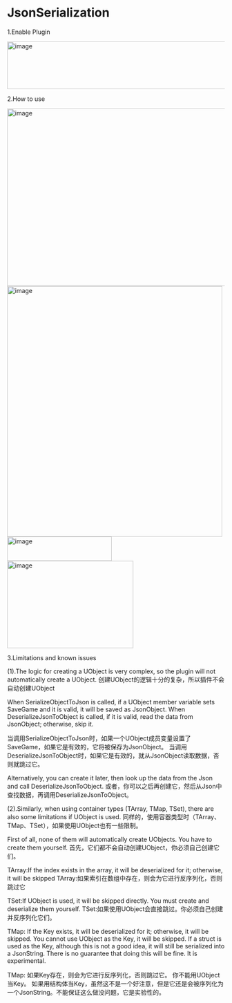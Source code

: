 # JsonSerialization

1.Enable Plugin

<img width="745" height="110" alt="image" src="https://github.com/user-attachments/assets/adf30f86-11c3-4c89-a5b7-4314aadea1e2" />

2.How to use

<img width="748" height="411" alt="image" src="https://github.com/user-attachments/assets/bb10aeb3-4219-4b03-a2e2-d2962064f3a7" />

<img width="498" height="580" alt="image" src="https://github.com/user-attachments/assets/d59cdf75-4579-49bf-b7e6-6231fdec8e85" />

<img width="242" height="56" alt="image" src="https://github.com/user-attachments/assets/14ae77a8-398e-4dc5-9728-8e6d72a08468" />

<img width="292" height="202" alt="image" src="https://github.com/user-attachments/assets/0e359693-49d5-4b81-b617-bf2afd3532c6" />


3.Limitations and known issues

(1).The logic for creating a UObject is very complex, so the plugin will not automatically create a UObject.
创建UObject的逻辑十分的复杂，所以插件不会自动创建UObject

When SerializeObjectToJson is called, if a UObject member variable sets SaveGame and it is valid, it will be saved as JsonObject.
When DeserializeJsonToObject is called, if it is valid, read the data from JsonObject; otherwise, skip it.

当调用SerializeObjectToJson时，如果一个UObject成员变量设置了SaveGame，如果它是有效的，它将被保存为JsonObject。
当调用DeserializeJsonToObject时，如果它是有效的，就从JsonObject读取数据，否则就跳过它。

Alternatively, you can create it later, then look up the data from the Json and call DeserializeJsonToObject.
或者，你可以之后再创建它，然后从Json中查找数据，再调用DeserializeJsonToObject。

(2).Similarly, when using container types (TArray, TMap, TSet), there are also some limitations if UObject is used.
同样的，使用容器类型时（TArray、TMap、TSet），如果使用UObject也有一些限制。

First of all, none of them will automatically create UObjects. You have to create them yourself.
首先，它们都不会自动创建UObject，你必须自己创建它们。

TArray:If the index exists in the array, it will be deserialized for it; otherwise, it will be skipped
TArray:如果索引在数组中存在，则会为它进行反序列化，否则跳过它

TSet:If UObject is used, it will be skipped directly. You must create and deserialize them yourself.
TSet:如果使用UObject会直接跳过。你必须自己创建并反序列化它们。

TMap:
If the Key exists, it will be deserialized for it; otherwise, it will be skipped.
You cannot use UObject as the Key, it will be skipped.
If a struct is used as the Key, although this is not a good idea, it will still be serialized into a JsonString. There is no guarantee that doing this will be fine. It is experimental.

TMap:
如果Key存在，则会为它进行反序列化，否则跳过它。
你不能用UObject当Key。
如果用结构体当Key，虽然这不是一个好注意，但是它还是会被序列化为一个JsonString。不能保证这么做没问题，它是实验性的。
